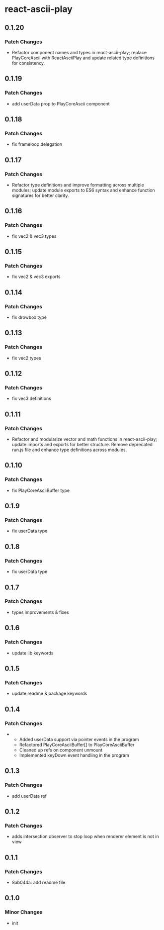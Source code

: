 # react-ascii-play

## 0.1.20

### Patch Changes

- Refactor component names and types in react-ascii-play; replace PlayCoreAscii with ReactAsciiPlay and update related type definitions for consistency.

## 0.1.19

### Patch Changes

- add userData prop to PlayCoreAscii component

## 0.1.18

### Patch Changes

- fix frameloop delegation

## 0.1.17

### Patch Changes

- Refactor type definitions and improve formatting across multiple modules; update module exports to ES6 syntax and enhance function signatures for better clarity.

## 0.1.16

### Patch Changes

- fix vec2 & vec3 types

## 0.1.15

### Patch Changes

- fix vec2 & vec3 exports

## 0.1.14

### Patch Changes

- fix drowbox type

## 0.1.13

### Patch Changes

- fix vec2 types

## 0.1.12

### Patch Changes

- fix vec3 definitions

## 0.1.11

### Patch Changes

- Refactor and modularize vector and math functions in react-ascii-play; update imports and exports for better structure. Remove deprecated run.js file and enhance type definitions across modules.

## 0.1.10

### Patch Changes

- fix PlayCoreAsciiBuffer type

## 0.1.9

### Patch Changes

- fix userData type

## 0.1.8

### Patch Changes

- fix userData type

## 0.1.7

### Patch Changes

- types improvements & fixes

## 0.1.6

### Patch Changes

- update lib keywords

## 0.1.5

### Patch Changes

- update readme & package keywords

## 0.1.4

### Patch Changes

- - Added userData support via pointer events in the program
  - Refactored PlayCoreAsciiBuffer[] to PlayCoreAsciiBuffer
  - Cleaned up refs on component unmount
  - Implemented keyDown event handling in the program

## 0.1.3

### Patch Changes

- add userData ref

## 0.1.2

### Patch Changes

- adds intersection observer to stop loop when renderer element is not in view

## 0.1.1

### Patch Changes

- 8ab044a: add readme file

## 0.1.0

### Minor Changes

- init
